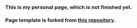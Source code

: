### This is my personal page, which is not finished yet.

### Page template is forked from [this repository](https://github.com/academicpages/academicpages.github.io).
